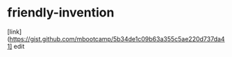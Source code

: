 # friendly-invention


[link](https://gist.github.com/mbootcamp/5b34de1c09b63a355c5ae220d737da41]
edit
